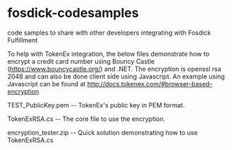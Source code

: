 # fosdick-codesamples
code samples to share with other developers integrating with Fosdick Fulfillment


To help with TokenEx integration, the below files demonstrate how to encrypt a credit card number using Bouncy Castle (https://www.bouncycastle.org/) and .NET. 
The encryption is openssl rsa 2048 and can also be done client side using Javascript. 
An example using Javascript can be found at http://docs.tokenex.com/#browser-based-encryption
  
  
  TEST_PublicKey.pem -- TokenEx's public key in PEM format.
  
  
  TokenExRSA.cs -- The core file to use the encryption.
  
  
  encryption_tester.zip -- Quick solution demonstrating how to use TokenExRSA.cs

